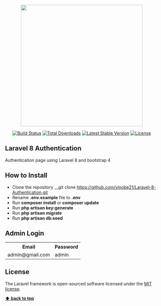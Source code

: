 <p align="center"><a href="https://laravel.com" target="_blank"><img src="https://raw.githubusercontent.com/laravel/art/master/logo-lockup/5%20SVG/2%20CMYK/1%20Full%20Color/laravel-logolockup-cmyk-red.svg" width="400"></a></p>

<p align="center">
<a href="https://travis-ci.org/laravel/framework"><img src="https://travis-ci.org/laravel/framework.svg" alt="Build Status"></a>
<a href="https://packagist.org/packages/laravel/framework"><img src="https://poser.pugx.org/laravel/framework/d/total.svg" alt="Total Downloads"></a>
<a href="https://packagist.org/packages/laravel/framework"><img src="https://poser.pugx.org/laravel/framework/v/stable.svg" alt="Latest Stable Version"></a>
<a href="https://packagist.org/packages/laravel/framework"><img src="https://poser.pugx.org/laravel/framework/license.svg" alt="License"></a>
</p>

## Laravel 8 Authentication

Authentication page using Laravel 8 and bootstrap 4


## How to Install

- Clone the repository __git clone https://github.com/vinobe21/Laravel-8-Authentication.git
- Rename __.env.example__ file to __.env__
- Run __composer install__ or __composer update__
- Run __php artisan key:generate__
- Run __php artisan migrate__
- Run __php artisan db:seed__

## Admin Login
<table>
    <tr><th>Email</th><th>Password</th><tr>
    <tr><td>admin@gmail.com</td><td>admin</td><tr>
</table>

## License
The Laravel framework is open-sourced software licensed under the [MIT license](https://opensource.org/licenses/MIT).

**[⬆ back to top](#laravel-8-authentication)**
